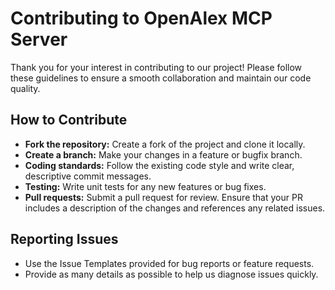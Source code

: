 # Contributing to OpenAlex MCP Server

Thank you for your interest in contributing to our project! Please follow these guidelines to ensure a smooth collaboration and maintain our code quality.

## How to Contribute
- **Fork the repository:** Create a fork of the project and clone it locally.
- **Create a branch:** Make your changes in a feature or bugfix branch.
- **Coding standards:** Follow the existing code style and write clear, descriptive commit messages.
- **Testing:** Write unit tests for any new features or bug fixes.
- **Pull requests:** Submit a pull request for review. Ensure that your PR includes a description of the changes and references any related issues.

## Reporting Issues
- Use the Issue Templates provided for bug reports or feature requests.
- Provide as many details as possible to help us diagnose issues quickly.